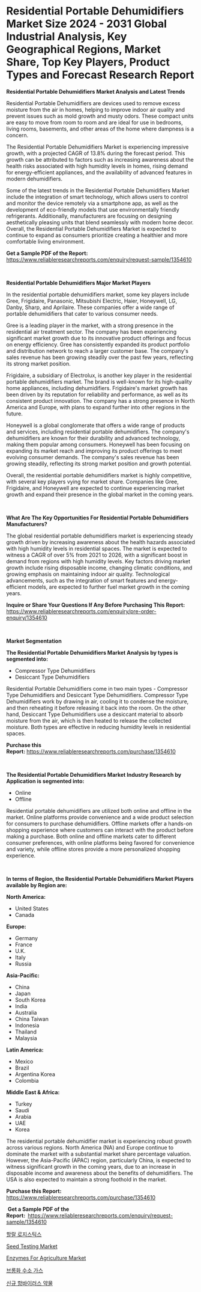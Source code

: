 <p><h1>Residential Portable Dehumidifiers Market Size 2024 - 2031 Global Industrial Analysis, Key Geographical Regions, Market Share, Top Key Players, Product Types and Forecast Research Report</h1></p><p><strong>Residential Portable Dehumidifiers Market Analysis and Latest Trends</strong></p>
<p><p>Residential Portable Dehumidifiers are devices used to remove excess moisture from the air in homes, helping to improve indoor air quality and prevent issues such as mold growth and musty odors. These compact units are easy to move from room to room and are ideal for use in bedrooms, living rooms, basements, and other areas of the home where dampness is a concern.</p><p>The Residential Portable Dehumidifiers Market is experiencing impressive growth, with a projected CAGR of 13.8% during the forecast period. This growth can be attributed to factors such as increasing awareness about the health risks associated with high humidity levels in homes, rising demand for energy-efficient appliances, and the availability of advanced features in modern dehumidifiers. </p><p>Some of the latest trends in the Residential Portable Dehumidifiers Market include the integration of smart technology, which allows users to control and monitor the device remotely via a smartphone app, as well as the development of eco-friendly models that use environmentally friendly refrigerants. Additionally, manufacturers are focusing on designing aesthetically pleasing units that blend seamlessly with modern home decor. Overall, the Residential Portable Dehumidifiers Market is expected to continue to expand as consumers prioritize creating a healthier and more comfortable living environment.</p></p>
<p><strong>Get a Sample PDF of the Report:&nbsp;</strong> <a href="https://www.reliableresearchreports.com/enquiry/request-sample/1354610">https://www.reliableresearchreports.com/enquiry/request-sample/1354610</a></p>
<p>&nbsp;</p>
<p><strong>Residential Portable Dehumidifiers Major Market Players</strong></p>
<p><p>In the residential portable dehumidifiers market, some key players include Gree, Frigidaire, Panasonic, Mitsubishi Electric, Haier, Honeywell, LG, Danby, Sharp, and Aprilaire. These companies offer a wide range of portable dehumidifiers that cater to various consumer needs.</p><p>Gree is a leading player in the market, with a strong presence in the residential air treatment sector. The company has been experiencing significant market growth due to its innovative product offerings and focus on energy efficiency. Gree has consistently expanded its product portfolio and distribution network to reach a larger customer base. The company's sales revenue has been growing steadily over the past few years, reflecting its strong market position.</p><p>Frigidaire, a subsidiary of Electrolux, is another key player in the residential portable dehumidifiers market. The brand is well-known for its high-quality home appliances, including dehumidifiers. Frigidaire's market growth has been driven by its reputation for reliability and performance, as well as its consistent product innovation. The company has a strong presence in North America and Europe, with plans to expand further into other regions in the future.</p><p>Honeywell is a global conglomerate that offers a wide range of products and services, including residential portable dehumidifiers. The company's dehumidifiers are known for their durability and advanced technology, making them popular among consumers. Honeywell has been focusing on expanding its market reach and improving its product offerings to meet evolving consumer demands. The company's sales revenue has been growing steadily, reflecting its strong market position and growth potential.</p><p>Overall, the residential portable dehumidifiers market is highly competitive, with several key players vying for market share. Companies like Gree, Frigidaire, and Honeywell are expected to continue experiencing market growth and expand their presence in the global market in the coming years.</p></p>
<p>&nbsp;</p>
<p><strong>What Are The Key Opportunities For Residential Portable Dehumidifiers Manufacturers?</strong></p>
<p><p>The global residential portable dehumidifiers market is experiencing steady growth driven by increasing awareness about the health hazards associated with high humidity levels in residential spaces. The market is expected to witness a CAGR of over 5% from 2021 to 2026, with a significant boost in demand from regions with high humidity levels. Key factors driving market growth include rising disposable income, changing climatic conditions, and growing emphasis on maintaining indoor air quality. Technological advancements, such as the integration of smart features and energy-efficient models, are expected to further fuel market growth in the coming years.</p></p>
<p><strong>Inquire or Share Your Questions If Any Before Purchasing This Report:</strong> <a href="https://www.reliableresearchreports.com/enquiry/pre-order-enquiry/1354610">https://www.reliableresearchreports.com/enquiry/pre-order-enquiry/1354610</a></p>
<p>&nbsp;</p>
<p><strong>Market Segmentation</strong></p>
<p><strong>The Residential Portable Dehumidifiers Market Analysis by types is segmented into:</strong></p>
<p><ul><li>Compressor Type Dehumidifiers</li><li>Desiccant Type Dehumidifiers</li></ul></p>
<p><p>Residential Portable Dehumidifiers come in two main types - Compressor Type Dehumidifiers and Desiccant Type Dehumidifiers. Compressor Type Dehumidifiers work by drawing in air, cooling it to condense the moisture, and then reheating it before releasing it back into the room. On the other hand, Desiccant Type Dehumidifiers use a desiccant material to absorb moisture from the air, which is then heated to release the collected moisture. Both types are effective in reducing humidity levels in residential spaces.</p></p>
<p><strong>Purchase this Report:&nbsp;</strong><a href="https://www.reliableresearchreports.com/purchase/1354610">https://www.reliableresearchreports.com/purchase/1354610</a></p>
<p>&nbsp;</p>
<p><strong>The Residential Portable Dehumidifiers Market Industry Research by Application is segmented into:</strong></p>
<p><ul><li>Online</li><li>Offline</li></ul></p>
<p><p>Residential portable dehumidifiers are utilized both online and offline in the market. Online platforms provide convenience and a wide product selection for consumers to purchase dehumidifiers. Offline markets offer a hands-on shopping experience where customers can interact with the product before making a purchase. Both online and offline markets cater to different consumer preferences, with online platforms being favored for convenience and variety, while offline stores provide a more personalized shopping experience.</p></p>
<p>&nbsp;</p>
<p><strong>In terms of Region, the Residential Portable Dehumidifiers Market Players available by Region are:</strong></p>
<p>
    <p> <strong> North America: </strong>
        <ul>
            <li>United States</li>
            <li>Canada</li>
        </ul>
        </p> 
    <p> <strong> Europe: </strong>
        <ul>
            <li>Germany</li>
            <li>France</li>
            <li>U.K.</li>
            <li>Italy</li>
            <li>Russia</li>
        </ul>
        </p> 
    <p> <strong> Asia-Pacific: </strong>
        <ul>
            <li>China</li>
            <li>Japan</li>
            <li>South Korea</li>
            <li>India</li>
            <li>Australia</li>
            <li>China Taiwan</li>
            <li>Indonesia</li>
            <li>Thailand</li>
            <li>Malaysia</li>
        </ul>
        </p> 
    <p> <strong> Latin America: </strong>
        <ul>
            <li>Mexico</li>
            <li>Brazil</li>
            <li>Argentina Korea</li>
            <li>Colombia</li>
        </ul>
        </p> 
    <p> <strong> Middle East & Africa: </strong>
        <ul>
            <li>Turkey</li>
            <li>Saudi</li>
            <li>Arabia</li>
            <li>UAE</li>
            <li>Korea</li>
        </ul>
    </p>
    </p>
<p><p>The residential portable dehumidifier market is experiencing robust growth across various regions. North America (NA) and Europe continue to dominate the market with a substantial market share percentage valuation. However, the Asia-Pacific (APAC) region, particularly China, is expected to witness significant growth in the coming years, due to an increase in disposable income and awareness about the benefits of dehumidifiers. The USA is also expected to maintain a strong foothold in the market.</p></p>
<p><strong>Purchase this Report: </strong><a href="https://www.reliableresearchreports.com/purchase/1354610">https://www.reliableresearchreports.com/purchase/1354610</a></p>
<p>&nbsp;<strong>Get a Sample PDF of the Report:&nbsp;&nbsp;</strong><a href="https://www.reliableresearchreports.com/enquiry/request-sample/1354610">https://www.reliableresearchreports.com/enquiry/request-sample/1354610</a></p>
<p><strong></strong></p>
<p><p><a href="https://medium.com/@pyscho67867/%ED%95%A0%EB%9E%84-%EB%AC%BC%EB%A5%98-%EC%8B%9C%EC%9E%A5-%EB%B6%84%EC%84%9D-%EC%97%B0%ED%8F%89%EA%B7%A0-%EC%84%B1%EC%9E%A5%EB%A5%A0-%EC%8B%9C%EC%9E%A5-%EC%84%B8%EB%B6%84%ED%99%94-%EB%B0%8F-%EA%B8%80%EB%A1%9C%EB%B2%8C-%EC%82%B0%EC%97%85-%EA%B0%9C%EC%9A%94-d60fd676cb46">할랄 로지스틱스</a></p><p><a href="https://issuu.com/reportprime-2/docs/seed-testing-market-size-2030.pptx">Seed Testing Market</a></p><p><a href="https://issuu.com/reportprime-2/docs/enzymes-for-agriculture-market-size-2030.pptx">Enzymes For Agriculture Market</a></p><p><a href="https://medium.com/@pepo3k/%EC%88%98%EC%86%8C-%EB%B8%8C%EB%A1%9C%EB%A7%88%EC%9D%B4%EB%93%9C-%EA%B0%80%EC%8A%A4-%EC%8B%9C%EC%9E%A5-%EC%84%B1%EA%B3%B5%EC%A0%81%EC%9D%B8-%EB%B9%84%EC%A6%88%EB%8B%88%EC%8A%A4-%EC%A0%84%EB%9E%B5%EC%9D%98-%ED%95%B5%EC%8B%AC-2031%EB%85%84%EA%B9%8C%EC%A7%80%EC%9D%98-%EC%98%88%EC%B8%A1-7616dc868ce1">브롬화 수소 가스</a></p><p><a href="https://github.com/PercyHagernes9778/Market-Research-Report-List-1/blob/main/22777227546.md">신규 항바이러스 약물</a></p></p>